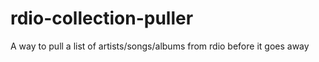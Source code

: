 # rdio-collection-puller
A way to pull a list of artists/songs/albums from rdio before it goes away
